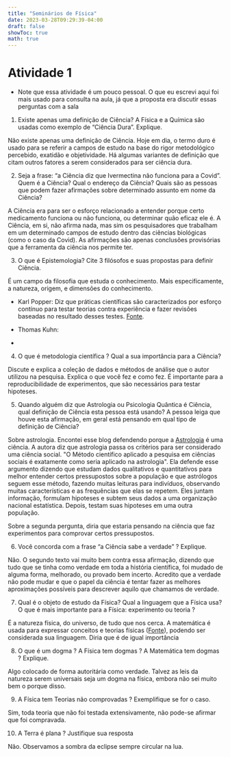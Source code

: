 ```yaml
---
title: "Seminários de Física"
date: 2023-03-28T09:29:39-04:00
draft: false
showToc: true
math: true
---
```


# Atividade 1
+ Note que essa atividade é um pouco pessoal. O que eu escrevi aqui foi mais usado para consulta na aula, já que a proposta era discutir essas perguntas com a sala
1. Existe apenas uma definição de Ciência? A Física e a Química são usadas como exemplo de “Ciência Dura”. Explique.

Não existe apenas uma definição de Ciência. Hoje em dia, o termo duro é usado para se referir a campos de estudo na base do rigor metodológico percebido, exatidão e objetividade. Há algumas variantes de definição que citam outros fatores a serem considerados para ser ciência dura.

2. Seja a frase: “a Ciência diz que Ivermectina não funciona para a Covid”. Quem é a Ciência? Qual o endereço da Ciência? Quais são as pessoas que podem fazer afirmações sobre determinado assunto em nome da Ciência?

A Ciência era para ser o esforço relacionado a entender porque certo medicamento funciona ou não funciona, ou determinar quão eficaz ele é. A Ciência, em si, não afirma nada, mas sim os pesquisadores que trabalham em um determinado campos de estudo dentro das ciências biológicas (como o caso da Covid). As afirmações são apenas conclusões provisórias que a ferramenta da ciência nos permite ter.

3. O que é Epistemologia? Cite 3 filósofos e suas propostas para definir Ciência.

É um campo da filosofia que estuda o conhecimento. Mais especificamente, a natureza, origem, e dimensões do conhecimento. 
- Karl Popper: Diz que práticas científicas são caracterizados por esforço contínuo para testar teorias contra experiência e fazer revisões baseadas no resultado desses testes. [Fonte](https://iep.utm.edu/pop-sci/).

- Thomas Kuhn: 
- 

4. O que é metodologia científica ? Qual a sua importância para a Ciência?

Discute e explica a coleção de dados e métodos de análise que o autor utilizou na pesquisa. Explica o que você fez e como fez. É importante para a reproducibilidade de experimentos, que são necessários para testar hipoteses.


5. Quando alguém diz que Astrologia ou Psicologia Quântica é Ciência, qual definição de Ciência esta pessoa está usando? A pessoa leiga que houve esta afirmação, em geral está pensando em qual tipo de definição de Ciência?

Sobre astrologia. Encontei esse blog defendendo porque a [Astrologia](https://thoughtcatalog.com/nikki-halsted/2018/12/heres-why-astrology-is-a-real-science/) é uma ciência. A autora diz que astrologia passa os critérios para ser considerado uma ciência social. "O Método científico aplicado a pesquisa em ciências sociais é exatamente como seria aplicado na astrologia". Ela defende esse argumento dizendo que estudam dados qualitativos e quantitativos para melhor entender certos pressupostos sobre a população e que astrólogos seguem esse método, fazendo muitas leituras para indivíduos, observando muitas características e as frequências que elas se repetem. Eles juntam informação, formulam hipoteses e subtem seus dados a uma organização nacional estatística. Depois, testam suas hipoteses em uma outra população.

Sobre a segunda pergunta, diria que estaria pensando na ciência que faz experimentos para comprovar certos pressupostos.


6. Você concorda com a frase “a Ciência sabe a verdade” ? Explique.

Não. O segundo texto vai muito bem contra essa afirmação, dizendo que tudo que se tinha como verdade em toda a história científica, foi mudado de alguma forma, melhorado, ou provado bem incerto. Acredito que a verdade não pode mudar e que o papel da ciência é tentar fazer as melhores aproximações possíveis para descrever aquilo que chamamos de verdade.

7. Qual é o objeto de estudo da Física? Qual a linguagem que a Física usa? O que é mais importante para a Física: experimento ou teoria ?

É a natureza física, do universo, de tudo que nos cerca. A matemática é usada para expressar conceitos e teorias físicas ([Fonte](https://cienciahoje.org.br/coluna/a-linguagem-da-fisica/)), podendo ser considerada sua linguagem. Diria que é de igual importância

8. O que é um dogma ? A Física tem dogmas ? A Matemática tem dogmas ? Explique.

Algo colocado de forma autoritária como verdade. Talvez as leis da natureza serem universais seja um dogma na física, embora não sei muito bem o porque disso.

9. A Física tem Teorias não comprovadas ? Exemplifique se for o caso.

Sim, toda teoria que não foi testada extensivamente, não pode-se afirmar que foi compravada.

10. A Terra é plana ? Justifique sua resposta

Não. Observamos a sombra da eclipse sempre circular na lua.


